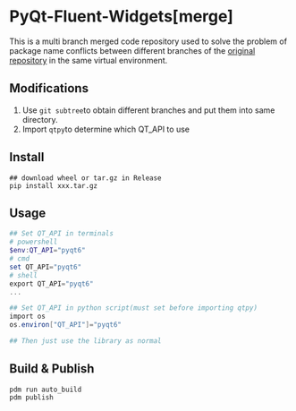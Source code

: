 # PyQt-Fluent-Widgets[merge]

This is a multi branch merged code repository used to solve the problem of package name conflicts between different branches of the [original repository](https://github.com/zhiyiYo/PyQt-Fluent-Widgets.git) in the same virtual environment.

## Modifications

1. Use ``git subtree``to obtain different branches and put them into same directory.
2. Import ``qtpy``to determine which QT_API to use

## Install

```shell
## download wheel or tar.gz in Release
pip install xxx.tar.gz
```

## Usage

```powershell
## Set QT_API in terminals 
# powershell
$env:QT_API="pyqt6"
# cmd
set QT_API="pyqt6"
# shell
export QT_API="pyqt6"
...

## Set QT_API in python script(must set before importing qtpy)
import os
os.environ["QT_API"]="pyqt6"

## Then just use the library as normal
```

## Build & Publish

```shell
pdm run auto_build
pdm publish
```